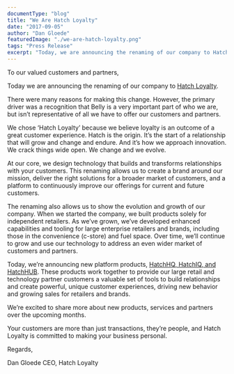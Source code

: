 ```yaml
---
documentType: "blog"
title: "We Are Hatch Loyalty"
date: "2017-09-05"
author: "Dan Gloede"
featuredImage: "./we-are-hatch-loyalty.png"
tags: "Press Release"
excerpt: "Today, we are announcing the renaming of our company to Hatch Loyalty. We chose ‘Hatch Loyalty’ because we believe loyalty is an outcome of a great customer experience.  Hatch is the origin.  It’s the start of a relationship that will grow and change and endure.  And it’s how we approach innovation.  We crack things wide open.  We change and we evolve."
---
```


To our valued customers and partners,

Today we are announcing the renaming of our company to [Hatch Loyalty](https://www.hatchloyalty.com/).

There were many reasons for making this change.  However, the primary driver was a recognition that Belly is a very important part of who we are, but isn’t representative of all we have to offer our customers and partners.

We chose ‘Hatch Loyalty’ because we believe loyalty is an outcome of a great customer experience.  Hatch is the origin.  It’s the start of a relationship that will grow and change and endure.  And it’s how we approach innovation.  We crack things wide open.  We change and we evolve.

At our core, we design technology that builds and transforms relationships with your customers. This renaming allows us to create a brand around our mission, deliver the right solutions for a broader market of customers, and a platform to continuously improve our offerings for current and future customers.

The renaming also allows us to show the evolution and growth of our company.  When we started the company, we built products solely for independent retailers.  As we’ve grown, we’ve developed enhanced capabilities and tooling for large enterprise retailers and brands, including those in the convenience (c-store) and fuel space.  Over time, we’ll continue to grow and use our technology to address an even wider market of customers and partners.

Today, we’re announcing new platform products, [HatchHQ, HatchIQ, and HatchHUB](https://www.hatchloyalty.com/c-store/).  These products work together to provide our large retail and technology partner customers a valuable set of tools to build relationships and create powerful, unique customer experiences, driving new behavior and growing sales for retailers and brands.

We’re excited to share more about new products, services and partners over the upcoming months.

Your customers are more than just transactions, they’re people, and Hatch Loyalty is committed to making your business personal.

Regards,

Dan Gloede
CEO, Hatch Loyalty
